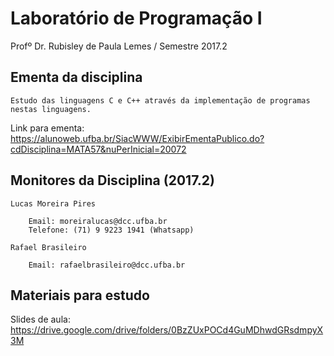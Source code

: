 # Laboratório de Programação I
Profº Dr. Rubisley de Paula Lemes / Semestre 2017.2

## Ementa da disciplina 

	Estudo das linguagens C e C++ através da implementação de programas nestas linguagens.

Link para ementa: https://alunoweb.ufba.br/SiacWWW/ExibirEmentaPublico.do?cdDisciplina=MATA57&nuPerInicial=20072

## Monitores da Disciplina (2017.2)

	Lucas Moreira Pires
	
		Email: moreiralucas@dcc.ufba.br
		Telefone: (71) 9 9223 1941 (Whatsapp)
		
	Rafael Brasileiro
	
		Email: rafaelbrasileiro@dcc.ufba.br
	
## Materiais para estudo

Slides de aula: https://drive.google.com/drive/folders/0BzZUxPOCd4GuMDhwdGRsdmpyX3M

